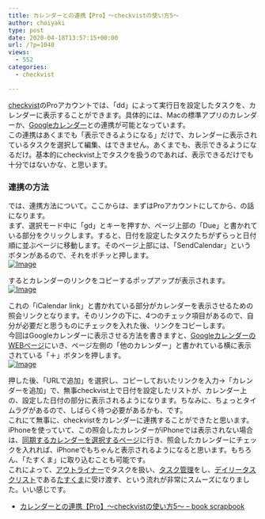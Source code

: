 ```yaml
---
title: カレンダーとの連携【Pro】〜checkvistの使い方5〜
author: choiyaki
type: post
date: 2020-04-18T13:57:15+00:00
url: /?p=1040
views:
  - 552
categories:
  - checkvist

---
```

[checkvist][1]のProアカウントでは、「dd」によって実行日を設定したタスクを、カレンダーに表示することができます。具体的には、Macの標準アプリのカレンダーか、[Googleカレンダー][2]との連携が可能となっています。  
この連携はあくまでも「表示できるようになる」だけで、カレンダーに表示されているタスクを選択して編集、はできません。あくまでも、表示できるようになるだけ。基本的にcheckvist上でタスクを扱うのであれば、表示できるだけでも十分ではないかな、と思います。

### 連携の方法

では、連携方法について。ここからは、まずはProアカウントにしてから、の話になります。  
まず、選択モード中に「gd」とキーを押すか、ページ上部の「Due」と書かれている部分をクリックします。すると、日付を設定したタスクたちがずらっと日付順に並ぶページに移動します。そのページ上部には、「SendCalendar」というボタンがあるので、それをポチッと押します。  
[![Image][3]][4]

するとカレンダーのリンクをコピーするポップアップが表示されます。  
[![Image][5]][6]

これの「iCalendar link」と書かれている部分がカレンダーを表示させるための照会リンクとなります。そのリンクの下に、4つのチェック項目があるので、自分が必要だと思うものにチェックを入れた後、リンクをコピーします。  
今回はGoogleカレンダーに表示させる方法を書きますと、[GoogleカレンダーのWEBページ][7]にいき、ページ左側の「他のカレンダー」と書かれている横に表示されている「＋」ボタンを押します。  
[![Image][8]][9]

押した後、「URLで追加」を選択し、コピーしておいたリンクを入力→「カレンダーを追加」で、無事checkvist上で日付を設定したリストが、カレンダー上の、設定した日付の部分に表示されるようになります。ちなみに、ちょっとタイムラグがあるので、しばらく待つ必要があるかも、です。  
これにて無事に、checkvistをカレンダーに連携することができたと思います。  
iPhoneを使っていて、この照会したカレンダーがiPhoneでは表示されない場合は、[同期するカレンダーを選択するページ][10]に行き、照会したカレンダーにチェックを入れれば、iPhoneでもちゃんと表示されるようになると思います。もちろん、「たすくま」に取り込むことも可能です。  
これによって、[アウトライナー][11]でタスクを扱い、[タスク管理][12]をし、[デイリータスクリスト][13]である[たすくま][14]に受け渡す、という流れが非常にスムーズになりました。いい感じです。

  * [カレンダーとの連携【Pro】〜checkvistの使い方5〜 &#8211; book scrapbook][15]

 [1]: https://scrapbox.io/choiyaki-hondana/checkvist
 [2]: https://scrapbox.io/choiyaki-hondana/Google%E3%82%AB%E3%83%AC%E3%83%B3%E3%83%80%E3%83%BC
 [3]: https://gyazo.com/1ee33cc1766c9b537077de6ba1d8ffe0/thumb/1000
 [4]: https://gyazo.com/1ee33cc1766c9b537077de6ba1d8ffe0
 [5]: https://gyazo.com/7ee6cf74f4efd8ced66012251b4c717d/thumb/1000
 [6]: https://gyazo.com/7ee6cf74f4efd8ced66012251b4c717d
 [7]: https://calendar.google.com/
 [8]: https://gyazo.com/84882fcb298b559f79968b80af172580/thumb/1000
 [9]: https://gyazo.com/84882fcb298b559f79968b80af172580
 [10]: https://calendar.google.com/calendar/iphoneselect
 [11]: https://scrapbox.io/choiyaki-hondana/%E3%82%A2%E3%82%A6%E3%83%88%E3%83%A9%E3%82%A4%E3%83%8A%E3%83%BC
 [12]: https://scrapbox.io/choiyaki-hondana/%E3%82%BF%E3%82%B9%E3%82%AF%E7%AE%A1%E7%90%86
 [13]: https://scrapbox.io/choiyaki-hondana/%E3%83%87%E3%82%A4%E3%83%AA%E3%83%BC%E3%82%BF%E3%82%B9%E3%82%AF%E3%83%AA%E3%82%B9%E3%83%88
 [14]: https://scrapbox.io/choiyaki-hondana/%E3%81%9F%E3%81%99%E3%81%8F%E3%81%BE
 [15]: https://scrapbox.io/choiyaki-hondana/%E3%82%AB%E3%83%AC%E3%83%B3%E3%83%80%E3%83%BC%E3%81%A8%E3%81%AE%E9%80%A3%E6%90%BA%E3%80%90Pro%E3%80%91%E3%80%9Ccheckvist%E3%81%AE%E4%BD%BF%E3%81%84%E6%96%B95%E3%80%9C